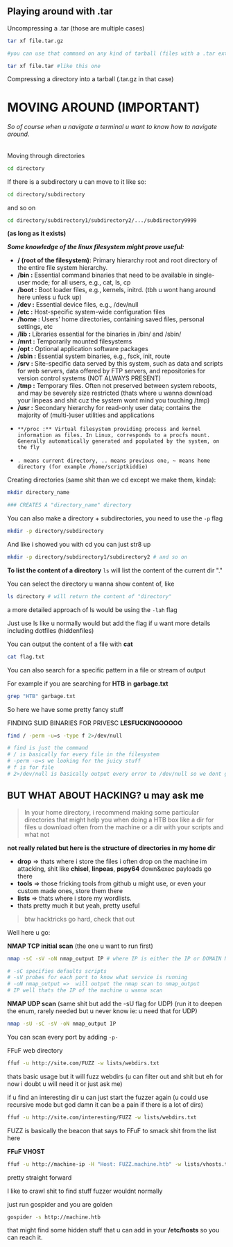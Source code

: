 ## Playing around with .tar

Uncompressing a .tar (those are multiple cases)
```bash
tar xf file.tar.gz

#you can use that command on any kind of tarball (files with a .tar extension)

tar xf file.tar #like this one 
```

Compressing a directory into a tarball (.tar.gz in that case)

# MOVING AROUND (IMPORTANT)
###### So of course when u navigate a terminal u want to know how to navigate around.

Moving through directories

```bash
cd directory
```

If there is a subdirectory u can move to it like so:

```bash
cd directory/subdirectory
```

and so on 

```bash
cd directory/subdirectory1/subdirectory2/.../subdirectory9999
```
**(as long as it exists)**

***Some knowledge of the linux filesystem might prove useful:***

- **/ (root of the filesystem):** Primary hierarchy root and root directory of the entire file system hierarchy.
- **/bin :** Essential command binaries that need to be available in single-user mode; for all users, e.g., cat, ls, cp
- **/boot :** Boot loader files, e.g., kernels, initrd. (tbh u wont hang around here unless u fuck up)
- **/dev :** Essential device files, e.g., /dev/null
- **/etc :** Host-specific system-wide configuration files
-  **/home :** Users’ home directories, containing saved files, personal settings, etc
-  **/lib :** Libraries essential for the binaries in /bin/ and /sbin/
-  **/mnt :** Temporarily mounted filesystems
-  **/opt :** Optional application software packages 
-  **/sbin :** Essential system binaries, e.g., fsck, init, route
-   **/srv :** Site-specific data served by this system, such as data and scripts for web servers, data offered by FTP servers, and repositories for version control systems (NOT ALWAYS PRESENT)
-   **/tmp :** Temporary files. Often not preserved between system reboots, and may be severely size restricted (thats where u wanna download your linpeas and shit cuz the system wont mind you touching /tmp)
-    **/usr :** Secondary hierarchy for read-only user data; contains the majority of (multi-)user utilities and applications
-     **/proc :** Virtual filesystem providing process and kernel information as files. In Linux, corresponds to a procfs mount. Generally automatically generated and populated by the system, on the fly
-     . means current directory, .. means previous one, ~ means home directory (for example /home/scriptkiddie)


Creating directories (same shit than we cd except we make them, kinda):

```bash
mkdir directory_name

### CREATES A "directory_name" directory
```

You can also make a directory + subdirectories, you need to use the `-p` flag

```bash
mkdir -p directory/subdirectory
```

And like i showed you with cd you can just str8 up
```bash
mkdir -p directory/subdirectory1/subdirectory2 # and so on 
```

**To list the content of a directory**
`ls` will list the content of the current dir "."

You can select the directory u wanna show content of, like 
```bash
ls directory # will return the content of "directory"
```

a more detailed approach of ls would be using the `-lah` flag 

Just use ls like u normally would but add the flag if u want more details including dotfiles (hiddenfiles)

You can output the content of a file with **cat**
```bash
cat flag.txt
```

You can also search for a specific pattern in a file or stream of output 

For example if you are searching for **HTB** in **garbage.txt**
```bash
grep "HTB" garbage.txt
```

So here we have some pretty fancy stuff

FINDING SUID BINARIES FOR PRIVESC **LESFUCKINGOOOOO**

```bash
find / -perm -u=s -type f 2>/dev/null

# find is just the command
# / is basically for every file in the filesystem
# -perm -u=s we looking for the juicy stuff
# f is for file 
# 2>/dev/null is basically output every error to /dev/null so we dont get bombed with perm errors.
```

## BUT WHAT ABOUT HACKING? u may ask me 

> In your home directory, i recommend making some particular directories that might help you when doing a HTB box like a dir for files u download often from the machine or a dir with your scripts and what not 

**not really related but here is the structure of directories in my home dir**
- **drop** => thats where i store the files i often drop on the machine im attacking, shit like **chisel**, **linpeas**, **pspy64** down&exec payloads go there 
- **tools** => those fricking tools from github u might use, or even your custom made ones, store them there
- **lists** => thats where i store my wordlists.
- thats pretty much it but yeah, pretty useful 

> btw hacktricks go hard, check that out 

Well here u go:

**NMAP TCP initial scan** (the one u want to run first) 
```bash
nmap -sC -sV -oN nmap_output IP # where IP is either the IP or DOMAIN NAME of the machine u wanna scan

# -sC specifies defaults scripts
# -sV probes for each port to know what service is running
# -oN nmap_output =>  will output the nmap scan to nmap_output
# IP well thats the IP of the machine u wanna scan
```

**NMAP UDP scan**
(same shit but add the -sU flag for UDP) (run it to deepen the enum, rarely needed but u never know ie: u need that for UDP)
```bash
nmap -sU -sC -sV -oN nmap_output IP
```

You can scan every port by adding `-p-`

FFuF web directory
```bash
ffuf -u http://site.com/FUZZ -w lists/webdirs.txt
```

thats basic usage but it will fuzz webdirs (u can filter out and shit but eh for now i doubt u will need it or just ask me)

if u find an interesting dir u can just start the fuzzer again (u could use recursive mode but god damn it can be a pain if there is a lot of dirs)

```bash
ffuf -u http://site.com/interesting/FUZZ -w lists/webdirs.txt
```

FUZZ is basically the beacon that says to FFuF to smack shit from the list here 

**FFuF VHOST**
```bash
ffuf -u http://machine-ip -H "Host: FUZZ.machine.htb" -w lists/vhosts.txt
```
pretty straight forward

I like to crawl shit to find stuff fuzzer wouldnt normally 

just run gospider and you are golden 

```bash
gospider -s http://machine.htb
```

that might find some hidden stuff that u can add in your **/etc/hosts** so you can reach it.


